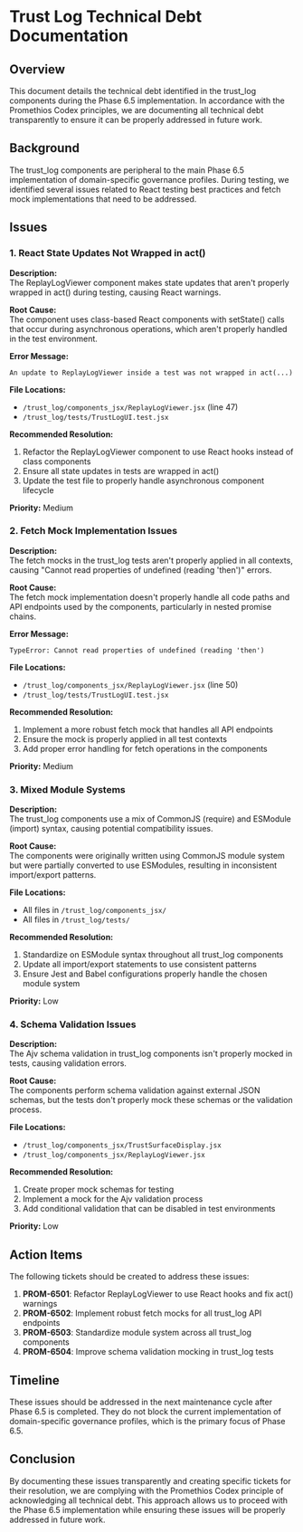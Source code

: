 # Trust Log Technical Debt Documentation

## Overview

This document details the technical debt identified in the trust_log components during the Phase 6.5 implementation. In accordance with the Promethios Codex principles, we are documenting all technical debt transparently to ensure it can be properly addressed in future work.

## Background

The trust_log components are peripheral to the main Phase 6.5 implementation of domain-specific governance profiles. During testing, we identified several issues related to React testing best practices and fetch mock implementations that need to be addressed.

## Issues

### 1. React State Updates Not Wrapped in act()

**Description:**  
The ReplayLogViewer component makes state updates that aren't properly wrapped in act() during testing, causing React warnings.

**Root Cause:**  
The component uses class-based React components with setState() calls that occur during asynchronous operations, which aren't properly handled in the test environment.

**Error Message:**
```
An update to ReplayLogViewer inside a test was not wrapped in act(...)
```

**File Locations:**
- `/trust_log/components_jsx/ReplayLogViewer.jsx` (line 47)
- `/trust_log/tests/TrustLogUI.test.jsx`

**Recommended Resolution:**
1. Refactor the ReplayLogViewer component to use React hooks instead of class components
2. Ensure all state updates in tests are wrapped in act()
3. Update the test file to properly handle asynchronous component lifecycle

**Priority:** Medium

### 2. Fetch Mock Implementation Issues

**Description:**  
The fetch mocks in the trust_log tests aren't properly applied in all contexts, causing "Cannot read properties of undefined (reading 'then')" errors.

**Root Cause:**  
The fetch mock implementation doesn't properly handle all code paths and API endpoints used by the components, particularly in nested promise chains.

**Error Message:**
```
TypeError: Cannot read properties of undefined (reading 'then')
```

**File Locations:**
- `/trust_log/components_jsx/ReplayLogViewer.jsx` (line 50)
- `/trust_log/tests/TrustLogUI.test.jsx`

**Recommended Resolution:**
1. Implement a more robust fetch mock that handles all API endpoints
2. Ensure the mock is properly applied in all test contexts
3. Add proper error handling for fetch operations in the components

**Priority:** Medium

### 3. Mixed Module Systems

**Description:**  
The trust_log components use a mix of CommonJS (require) and ESModule (import) syntax, causing potential compatibility issues.

**Root Cause:**  
The components were originally written using CommonJS module system but were partially converted to use ESModules, resulting in inconsistent import/export patterns.

**File Locations:**
- All files in `/trust_log/components_jsx/`
- All files in `/trust_log/tests/`

**Recommended Resolution:**
1. Standardize on ESModule syntax throughout all trust_log components
2. Update all import/export statements to use consistent patterns
3. Ensure Jest and Babel configurations properly handle the chosen module system

**Priority:** Low

### 4. Schema Validation Issues

**Description:**  
The Ajv schema validation in trust_log components isn't properly mocked in tests, causing validation errors.

**Root Cause:**  
The components perform schema validation against external JSON schemas, but the tests don't properly mock these schemas or the validation process.

**File Locations:**
- `/trust_log/components_jsx/TrustSurfaceDisplay.jsx`
- `/trust_log/components_jsx/ReplayLogViewer.jsx`

**Recommended Resolution:**
1. Create proper mock schemas for testing
2. Implement a mock for the Ajv validation process
3. Add conditional validation that can be disabled in test environments

**Priority:** Low

## Action Items

The following tickets should be created to address these issues:

1. **PROM-6501**: Refactor ReplayLogViewer to use React hooks and fix act() warnings
2. **PROM-6502**: Implement robust fetch mocks for all trust_log API endpoints
3. **PROM-6503**: Standardize module system across all trust_log components
4. **PROM-6504**: Improve schema validation mocking in trust_log tests

## Timeline

These issues should be addressed in the next maintenance cycle after Phase 6.5 is completed. They do not block the current implementation of domain-specific governance profiles, which is the primary focus of Phase 6.5.

## Conclusion

By documenting these issues transparently and creating specific tickets for their resolution, we are complying with the Promethios Codex principle of acknowledging all technical debt. This approach allows us to proceed with the Phase 6.5 implementation while ensuring these issues will be properly addressed in future work.
